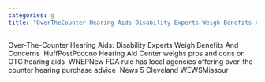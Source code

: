```yaml
---
categories: g
title: "OverTheCounter Hearing Aids Disability Experts Weigh Benefits And Concerns  HuffPost"
---
```

Over-The-Counter Hearing Aids: Disability Experts Weigh Benefits And Concerns&nbsp;&nbsp;HuffPostPocono Hearing Aid Center weighs pros and cons on OTC hearing aids&nbsp;&nbsp;WNEPNew FDA rule has local agencies offering over-the-counter hearing purchase advice&nbsp;&nbsp;News 5 Cleveland WEWSMissour